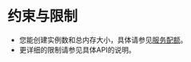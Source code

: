# 约束与限制<a name="api-constraint"></a>

-   您能创建实例数和总内存大小，具体请参见[服务配额](https://console.huaweicloud.com/console/?refrence=quota#/quota)。
-   更详细的限制请参见具体API的说明。

